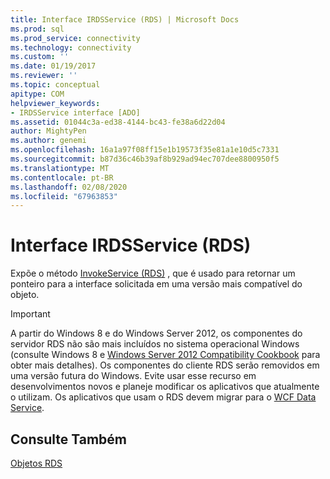 ```yaml
---
title: Interface IRDSService (RDS) | Microsoft Docs
ms.prod: sql
ms.prod_service: connectivity
ms.technology: connectivity
ms.custom: ''
ms.date: 01/19/2017
ms.reviewer: ''
ms.topic: conceptual
apitype: COM
helpviewer_keywords:
- IRDSService interface [ADO]
ms.assetid: 01044c3a-ed38-4144-bc43-fe38a6d22d04
author: MightyPen
ms.author: genemi
ms.openlocfilehash: 16a1a97f08ff15e1b19573f35e81a1e10d5c7331
ms.sourcegitcommit: b87d36c46b39af8b929ad94ec707dee8800950f5
ms.translationtype: MT
ms.contentlocale: pt-BR
ms.lasthandoff: 02/08/2020
ms.locfileid: "67963853"
---
```

# <a name="irdsservice-interface-rds"></a>Interface IRDSService (RDS)
Expõe o método [InvokeService (RDS)](../../../ado/reference/rds-api/invokeservice-rds.md) , que é usado para retornar um ponteiro para a interface solicitada em uma versão mais compatível do objeto.  
  
> [!IMPORTANT]
>  A partir do Windows 8 e do Windows Server 2012, os componentes do servidor RDS não são mais incluídos no sistema operacional Windows (consulte Windows 8 e [Windows Server 2012 Compatibility Cookbook](https://www.microsoft.com/download/details.aspx?id=27416) para obter mais detalhes). Os componentes do cliente RDS serão removidos em uma versão futura do Windows. Evite usar esse recurso em desenvolvimentos novos e planeje modificar os aplicativos que atualmente o utilizam. Os aplicativos que usam o RDS devem migrar para o [WCF Data Service](https://go.microsoft.com/fwlink/?LinkId=199565).  
  
## <a name="see-also"></a>Consulte Também  
 [Objetos RDS](../../../ado/reference/rds-api/rds-objects.md)


